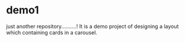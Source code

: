 # demo1
just another repository..........!
It is a demo project of designing a layout which containing cards in a carousel. 
